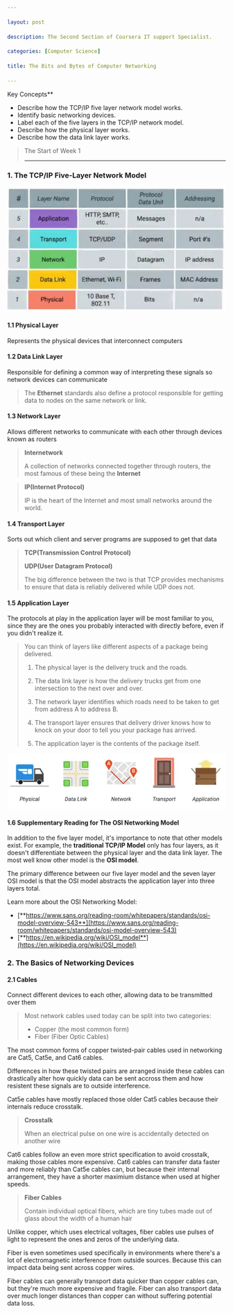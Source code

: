 ```yaml
---

layout: post

description: The Second Section of Coursera IT support Specialist.

categories: [Computer Science]

title: The Bits and Bytes of Computer Networking

---
```




Key Concepts**

- Describe how the TCP/IP five layer network model works.
- Identify basic networking devices.
- Label each of the five layers in the TCP/IP network model.
- Describe how the physical layer works.
- Describe how the data link layer works.



> The Start of Week 1
>
> ---



### 1. The TCP/IP Five-Layer Network Model

![](../images/layers.jpg)



#### 1.1 Physical Layer

Represents the physical devices that interconnect computers



#### 1.2 Data Link Layer

Responsible for defining a common way of interpreting these signals so network devices can communicate

> The **Ethernet** standards also define a protocol responsible for getting data to nodes on the same network or link.



#### 1.3 Network Layer

Allows different networks to communicate with each other through devices known as routers

> **Internetwork**
>
> A collection of networks connected together through routers, the most famous of these being the **Internet**

> **IP(Internet Protocol)**
>
> IP is the heart of the Internet and most small networks around the world.



#### 1.4 Transport Layer

Sorts out which client and server programs are supposed to get that data

> **TCP(Transmission Control Protocol)**
>
> **UDP(User Datagram Protocol)**
>
> The big difference between the two is that TCP provides mechanisms to ensure that data is reliably delivered while UDP does not.



#### 1.5 Application Layer

The protocols at play in the application layer will be most familiar to you, since they are the ones you probably interacted with directly before, even if you didn't realize it.



 

> You can think of layers like different aspects of a package being delivered. 
>
> 1. The physical layer is the delivery truck and the roads. 
>
> 2. The data link layer is how the delivery trucks get from one intersection to the next over and over. 
>
> 3. The network layer identifies which roads need to be taken to get from address A to address B. 
>
> 4. The transport layer ensures that delivery driver knows how to knock on your door to tell you your package has arrived. 
>
> 5. The application layer is the contents of the package itself.

![](../images/animationOfLayers.jpg)



#### 1.6 Supplementary Reading for The OSI Networking Model

In addition to the five layer model, it's importance to note that other models exist. For example, the **traditional TCP/IP Model** only has four layers, as it doesn't differentiate between the physical layer and the data link layer. The most well know other model is the **OSI model**.

The primary difference between our five layer model and the seven layer OSI model is that the OSI model abstracts the application layer into three layers total.

Learn more about the OSI Networking Model:

- [**https://www.sans.org/reading-room/whitepapers/standards/osi-model-overview-543**](https://www.sans.org/reading-room/whitepapers/standards/osi-model-overview-543)
- [**https://en.wikipedia.org/wiki/OSI_model**](https://en.wikipedia.org/wiki/OSI_model)



### 2. The Basics of Networking Devices

#### 2.1 Cables

Connect different devices to each other, allowing data to be transmitted over them

> Most network cables used today can be split into two categories: 
>
> * Copper (the most common form)
> * Fiber (Fiber Optic Cables)

The most common forms of copper twisted-pair cables used in networking are Cat5, Cat5e, and Cat6 cables.

Differences in how these twisted pairs are arranged inside these cables can drastically alter how quickly data can be sent accross them and how resistent these signals are to outside interference.

Cat5e cables have mostly replaced those older Cat5 cables because their internals reduce crosstalk.

> **Crosstalk**
>
> When an electrical pulse on one wire is accidentally detected on another wire

Cat6 cables follow an even more strict specification to avoid crosstalk, making those cables more expensive. Cat6 cables can transfer data faster and more reliably than Cat5e cables can, but because their internal arrangement, they have a shorter maximium distance when used at higher speeds.

> **Fiber Cables**
>
> Contain individual optical fibers, which are tiny tubes made out of glass about the width of a human hair

Unlike copper, which uses electrical voltages, fiber cables use pulses of light to represent the ones and zeros of the underlying data.

Fiber is even sometimes used specifically in environments where there's a lot of electromagnetic interference from outside sources. Because this can impact data being sent across copper wires.

Fiber cables can generally transport data quicker than copper cables can, but they're much more expensive and fragile. Fiber can also transport data over much longer distances than copper can without suffering potential data loss.

